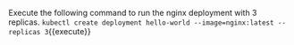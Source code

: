Execute the following command to run the nginx deployment with 3 replicas. 
`kubectl create deployment hello-world --image=nginx:latest --replicas 3`{{execute}}
